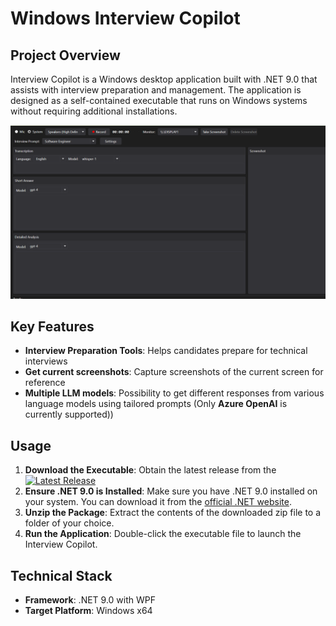 # Windows Interview Copilot

## Project Overview

Interview Copilot is a Windows desktop application built with .NET 9.0 that assists with interview preparation and management. The application is designed as a self-contained executable that runs on Windows systems without requiring additional installations.

![Interview Copilot Application](Resources/View.png)

## Key Features

- **Interview Preparation Tools**: Helps candidates prepare for technical interviews
- **Get current screenshots**: Capture screenshots of the current screen for reference
- **Multiple LLM models**: Possibility to get different responses from various language models using tailored prompts (Only **Azure OpenAI** is currently supported)) 

## Usage

1. **Download the Executable**: Obtain the latest release from the [![Latest Release](https://img.shields.io/github/v/release/AndMu/Interview.Copilot)](https://github.com/AndMu/Interview.Copilot/releases/latest)
2. **Ensure .NET 9.0 is Installed**: Make sure you have .NET 9.0 installed on your system. You can download it from the [official .NET website](https://dotnet.microsoft.com/download/dotnet/9.0).
3. **Unzip the Package**: Extract the contents of the downloaded zip file to a folder of your choice.
4. **Run the Application**: Double-click the executable file to launch the Interview Copilot.

## Technical Stack

- **Framework**: .NET 9.0 with WPF
- **Target Platform**: Windows x64

